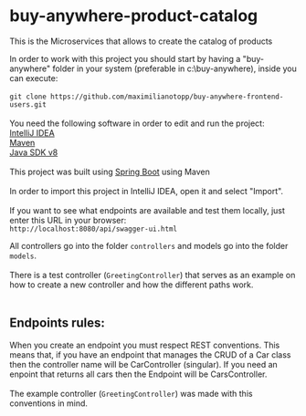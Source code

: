 # buy-anywhere-product-catalog
This is the Microservices that allows to create the catalog of products

In order to work with this project you should start by having a "buy-anywhere" folder in your system (preferable in c:\buy-anywhere), inside you can execute:
<br>
<br>
`git clone https://github.com/maximilianotopp/buy-anywhere-frontend-users.git`
<br>
<br>
You need the following software in order to edit and run the project:
<br>
[IntelliJ IDEA](https://www.jetbrains.com/idea/download/#section=windows)<br>
[Maven](https://maven.apache.org/download.html)<br>
[Java SDK v8](https://www.oracle.com/technetwork/java/javase/downloads/jdk8-downloads-2133151.html)
<br>
<br>
This project was built using [Spring Boot](http://spring.io) using Maven
<br>
<br>
 In order to import this project in IntelliJ IDEA, open it and select "Import".
 <br>
 <br>
 If you want to see what endpoints are available and test them locally, just enter this URL in your browser: <br>
 `http://localhost:8080/api/swagger-ui.html`
 
 All controllers go into the folder `controllers` and models go into the folder `models`.
 <br>
 <br>
 There is a test controller (`GreetingController`) that serves as an example on how to create a new controller and how the different paths work.
 <br>
 <br>
 ## Endpoints rules:
 When you create an endpoint you must respect REST conventions. This means that, if you have an endpoint that manages the CRUD of a Car class then the controller name will be CarController (singular). If you need an enpoint that returns all cars then the Endpoint will be CarsController.
 <br><br>
 The example controller (`GreetingController`) was made with this conventions in mind.
